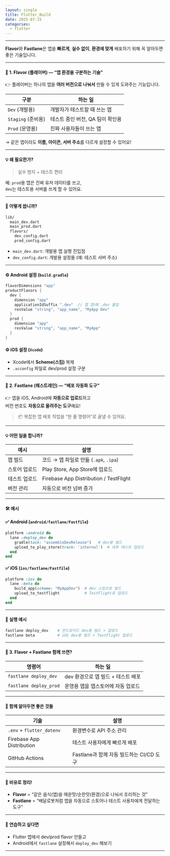 ```yaml
---
layout: single
title: Flutter_Build
date: 2025-07-15
categories:
  - flutter
---
```



---

**Flavor**와 **Fastlane**은 
앱을 **빠르게**, **실수 없이**, **환경에 맞게** 배포하기 위해 
꼭 알아두면 좋은 기술입니다.

---

#### 🍭 1. **Flavor (플레이버)** — “앱 환경을 구분하는 기술”

👉 플레이버는 하나의 앱을 **여러 버전으로 나눠서** 만들 수 있게 도와주는 기능입니다.  

| 구분              | 하는 일                 |
| --------------- | -------------------- |
| `Dev` (개발용)     | 개발자가 테스트할 때 쓰는 앱     |
| `Staging` (준비용) | 테스트 중인 버전, QA 팀이 확인용 |
| `Prod` (운영용)    | 진짜 사용자들이 쓰는 앱        |

→ 같은 앱이라도 **이름, 아이콘, 서버 주소**를 다르게 설정할 수 있어요!

---

#### 💡 왜 필요한가?

> 실수 방지 + 테스트 편리

예: `prod`용 앱은 진짜 유저 데이터를 쓰고,  
`dev`는 테스트용 서버를 쓰게 할 수 있어요.

---

#### 📂 어떻게 씁니까?

```bash
lib/
  main_dev.dart
  main_prod.dart
  flavors/
    dev_config.dart
    prod_config.dart
```

- `main_dev.dart`: 개발용 앱 실행 진입점
- `dev_config.dart`: 개발용 설정들 (예: 테스트 서버 주소)

---

#### ⚙️ Android 설정 (`build.gradle`)

```groovy
flavorDimensions "app"
productFlavors {
  dev {
    dimension "app"
    applicationIdSuffix ".dev"  // 앱 ID에 .dev 붙임
    resValue "string", "app_name", "MyApp Dev"
  }
  prod {
    dimension "app"
    resValue "string", "app_name", "MyApp"
  }
}
```

#### ⚙️ iOS 설정 (`Xcode`)

- Xcode에서 **Scheme(스킴)** 복제
- `.xcconfig` 파일로 dev/prod 설정 구분

---

#### 🚀 2. **Fastlane (패스트레인)** — “배포 자동화 도구”

👉 앱을 iOS, Android에 **자동으로 업로드**하고  
버전 번호도 **자동으로 올려주는 도구**예요!

> 📦 복잡한 앱 배포 작업을 “한 줄 명령어”로 끝낼 수 있어요.

---

#### 💡 어떤 일을 합니까?

|예시|설명|
|---|---|
|앱 빌드|코드 → 앱 파일로 만듦 (`.apk`, `.ipa`)|
|스토어 업로드|Play Store, App Store에 업로드|
|테스트 업로드|Firebase App Distribution / TestFlight|
|버전 관리|자동으로 버전 넘버 증가|

---

#### 🛠 예시

#### ✅ Android (`android/fastlane/Fastfile`)

```ruby
platform :android do
  lane :deploy_dev do
    gradle(task: "assembleDevRelease")   # dev용 빌드
    upload_to_play_store(track: 'internal')  # 내부 테스트 업로드
  end
end
```

#### ✅ iOS (`ios/fastlane/Fastfile`)

```ruby
platform :ios do
  lane :beta do
    build_app(scheme: "MyAppDev")  # dev 스킴으로 빌드
    upload_to_testflight           # TestFlight로 업로드
  end
end
```

---

#### 🚀 실행 예시

```bash
fastlane deploy_dev    # 안드로이드 dev용 빌드 + 업로드
fastlane beta          # iOS dev용 빌드 + TestFlight 업로드
```

---

#### 🧩 3. Flavor + Fastlane 함께 쓰면?

| 명령어                    | 하는 일                   |
| ---------------------- | ---------------------- |
| `fastlane deploy_dev`  | dev 환경으로 앱 빌드 + 테스트 배포 |
| `fastlane deploy_prod` | 운영용 앱을 앱스토어에 자동 업로드    |

---

#### 📘 함께 알아두면 좋은 것들

|기술|설명|
|---|---|
|`.env` + `flutter_dotenv`|환경변수로 API 주소 관리|
|Firebase App Distribution|테스트 사용자에게 빠르게 배포|
|GitHub Actions|Fastlane과 함께 자동 빌드하는 CI/CD 도구|

---

#### 🧠 비유로 정리!

- **Flavor** = “같은 음식(앱)을 매운맛/순한맛(환경)으로 나눠서 조리하는 것”
- **Fastlane** = “배달로봇처럼 앱을 자동으로 스토어나 테스트 사용자에게 전달하는 도구”

---
#### 🧪 연습하고 싶다면

- Flutter 앱에서 dev/prod flavor 만들고
- Android에서 `fastlane` 설정해서 `deploy_dev` 해보기

---
